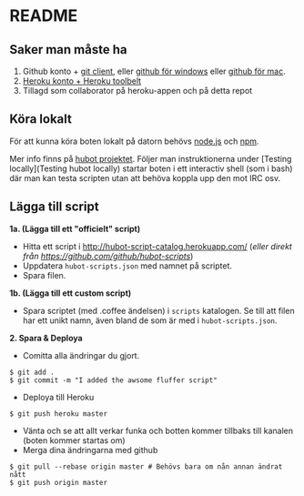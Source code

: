# README

## Saker man måste ha

1. Github konto + [git client](http://git-scm.com/), eller [github för windows](http://windows.github.com/) eller [github för mac](http://mac.github.com/).
2. [Heroku konto + Heroku toolbelt](https://devcenter.heroku.com/articles/quickstart)
3. Tillagd som collaborator på heroku-appen och på detta repot

## Köra lokalt

För att kunna köra boten lokalt på datorn behövs [node.js](http://nodejs.org/) och [npm](https://npmjs.org/).

Mer info finns på [hubot projektet](https://github.com/github/hubot#getting-your-own). Följer man instruktionerna under [Testing locally](Testing hubot locally) startar boten i ett interactiv shell (som i bash) där man kan testa scripten utan att behöva koppla upp den mot IRC osv.

## Lägga till script

**1a. (Lägga till ett "officielt" script)**
  * Hitta ett script i http://hubot-script-catalog.herokuapp.com/ (*eller direkt från https://github.com/github/hubot-scripts*)
  * Uppdatera `hubot-scripts.json` med namnet på scriptet.
  * Spara filen.

**1b. (Lägga till ett custom script)**
  * Spara scriptet (med .coffee ändelsen) i `scripts` katalogen. Se till att filen har ett unikt namn, även bland de som är med i `hubot-scripts.json`.

**2. Spara & Deploya**
  * Comitta alla ändringar du gjort.
  
```shell
$ git add .
$ git commit -m "I added the awsome fluffer script"
```

  * Deploya till Heroku

```shell
$ git push heroku master
```

  * Vänta och se att allt verkar funka och botten kommer tillbaks till kanalen (boten kommer startas om)
  * Merga dina ändringarna med github

```shell
$ git pull --rebase origin master # Behövs bara om nån annan ändrat nått
$ git push origin master
```
